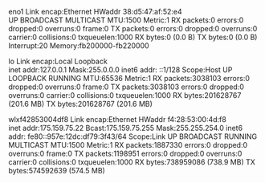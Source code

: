 eno1      Link encap:Ethernet  HWaddr 38:d5:47:af:52:e4  
          UP BROADCAST MULTICAST  MTU:1500  Metric:1
          RX packets:0 errors:0 dropped:0 overruns:0 frame:0
          TX packets:0 errors:0 dropped:0 overruns:0 carrier:0
          collisions:0 txqueuelen:1000 
          RX bytes:0 (0.0 B)  TX bytes:0 (0.0 B)
          Interrupt:20 Memory:fb200000-fb220000 

lo        Link encap:Local Loopback  
          inet addr:127.0.0.1  Mask:255.0.0.0
          inet6 addr: ::1/128 Scope:Host
          UP LOOPBACK RUNNING  MTU:65536  Metric:1
          RX packets:3038103 errors:0 dropped:0 overruns:0 frame:0
          TX packets:3038103 errors:0 dropped:0 overruns:0 carrier:0
          collisions:0 txqueuelen:1000 
          RX bytes:201628767 (201.6 MB)  TX bytes:201628767 (201.6 MB)

wlxf42853004df8 Link encap:Ethernet  HWaddr f4:28:53:00:4d:f8  
          inet addr:175.159.75.22  Bcast:175.159.75.255  Mask:255.255.254.0
          inet6 addr: fe80::957e:12dc:df79:3f43/64 Scope:Link
          UP BROADCAST RUNNING MULTICAST  MTU:1500  Metric:1
          RX packets:1887330 errors:0 dropped:0 overruns:0 frame:0
          TX packets:1198951 errors:0 dropped:0 overruns:0 carrier:0
          collisions:0 txqueuelen:1000 
          RX bytes:738959086 (738.9 MB)  TX bytes:574592639 (574.5 MB)

